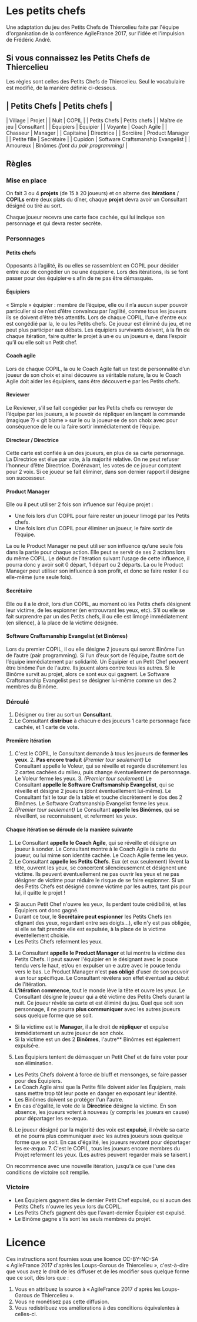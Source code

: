 # Les petits chefs

Une adaptation du jeu des Petits Chefs de Thiercelieu faite par l'équipe d'organisation de la conférence AgileFrance 2017, sur l'idée et l'impulsion de Frédéric André.


## Si vous connaissez les Petits Chefs de Thiercelieu

Les règles sont celles des Petits Chefs de Thiercelieu. Seul le vocabulaire est modifié, de la manière définie ci-dessous.

| Petits Chefs  | Petits chefs |
-------------------------------
| Village       | Projet |
| Nuit          | COPIL |
| Petits Chefs  | Petits chefs |
| Maître de jeu | Consultant |
| Équipiers    | Équipier |
| Voyante       | Coach Agile |
| Chasseur      | Manager |
| Capitaine     | Directrice |
| Sorcière      | Product Manager |
| Petite fille  | Secrétaire |
| Cupidon       | Software Craftsmanship Evangelist |
| Amoureux      | Binômes _(font du pair programming)_ |

## Règles

### Mise en place

On fait 3 ou 4 **projets** (de 15 à 20 joueurs) et on alterne des **itérations** / **COPILs** entre deux plats du dîner, chaque **projet** devra avoir un Consultant désigné ou tiré au sort.

Chaque joueur recevra une carte face cachée, qui lui indique son personnage et qui devra rester secrète.


### Personnages

#### Petits chefs

Opposants à l’agilité, ils ou elles se rassemblent en COPIL pour décider entre eux de congédier un ou une équipier·e. Lors des itérations, ils se font passer pour des équipier·e·s afin de ne pas être démasqués.

#### Équipiers

« Simple » équipier : membre de l’équipe, elle ou il n’a aucun super pouvoir particulier si ce n’est d’être convaincu par l’agilité, comme tous les joueurs ils se doivent d’être très attentifs. Lors de chaque COPIL, l’un·e d’entre eux est congédié par la, le ou les Petits chefs. Ce joueur est éliminé du jeu, et ne peut plus participer aux débats. Les équipiers survivants doivent, à la fin de chaque itération, faire quitter le projet à un·e ou un joueurs·e, dans l’espoir qu’il ou elle soit un Petit chef.

#### Coach agile

Lors de chaque COPIL, la ou le Coach Agile fait un test de personnalité d’un joueur de son choix et ainsi découvre sa véritable nature, la ou le Coach Agile doit aider les équipiers, sans être découvert·e par les Petits chefs.

#### Reviewer

Le Reviewer, s’il se fait congédier par les Petits chefs ou renvoyer de l’équipe par les joueurs, a le pouvoir de répliquer en lançant la commande (magique ?) « git blame » sur le ou la joueur·se de son choix avec pour conséquence de le ou la faire sortir immédiatement de l’équipe.

#### Directeur / Directrice

Cette carte est confiée à un des joueurs, en plus de sa carte personnage. La Directrice est élue par vote, à la majorité relative. On ne peut refuser l’honneur d’être Directrice. Dorénavant, les votes de ce joueur comptent pour 2 voix. Si ce joueur se fait éliminer, dans son dernier rapport il désigne son successeur.

#### Product Manager

Elle ou il peut utiliser 2 fois son influence sur l’équipe projet :

- Une fois lors d’un COPIL pour faire rester un joueur limogé par les Petits chefs.
- Une fois lors d’un COPIL pour éliminer un joueur, le faire sortir de l’équipe.

La ou le Product Manager ne peut utiliser son influence qu’une seule fois dans la partie pour chaque action. Elle peut se servir de ses 2 actions lors du même COPIL. Le début de l’itération suivant l’usage de cette influence, il pourra donc y avoir soit 0 départ, 1 départ ou 2 départs. La ou le Product Manager peut utiliser son influence à son profit, et donc se faire rester il ou elle-même (une seule fois).

#### Secrétaire

Elle ou il a le droit, lors d’un COPIL, au moment où les Petits chefs désignent leur victime, de les espionner (en entrouvrant les yeux, etc). S’il ou elle se fait surprendre par un des Petits chefs, il ou elle est limogé immédiatement (en silence), à la place de la victime désignée.

#### Software Craftsmanship Evangelist (et Binômes)

Lors du premier COPIL, il ou elle désigne 2 joueurs qui seront Binôme l’un de l’autre (pair programming). Si l’un d’eux sort de l’équipe, l’autre sort de l’équipe immédiatement par solidarité. Un Équipier et un Petit Chef peuvent être binôme l'un de l'autre. Ils jouent alors contre tous les autres. Si le Binôme survit au projet, alors ce sont eux qui gagnent. Le Software Craftsmanship Evangelist peut se désigner lui-même comme un des 2 membres du Binôme.


### Déroulé

1. Désigner ou tirer au sort un **Consultant**.
2. Le Consultant **distribue** à chacun·e des joueurs 1 carte personnage face cachée, et 1 carte de vote.

#### Première itération

1. C'est le COPIL, le Consultant demande à tous les joueurs de **fermer les yeux**.
2. **Pas encore traduit** _(Premier tour seulement)_ Le Consultant appelle le Voleur, qui se réveille et regarde discrètement les 2 cartes cachées du milieu, puis change éventuellement de personnage. Le Voleur ferme les yeux.
3. _(Premier tour seulement)_ Le Consultant **appelle le Software Craftsmanship Evangelist**, qui se réveille et désigne 2 joueurs (dont éventuellement lui-même). Le Consultant fait le tour de la table et touche discrètement le dos des 2 Binômes. Le Software Craftsmanship Evangelist ferme les yeux.
4. _(Premier tour seulement)_ Le Consultant **appelle les Binômes**, qui se réveillent, se reconnaissent, et referment les yeux.


#### Chaque itération se déroule de la manière suivante

1. Le Consultant **appelle le Coach Agile**, qui se réveille et désigne un joueur à sonder. Le Consultant montre à le Coach Agile la carte du joueur, ou lui mime son identité cachée. Le Coach Agile ferme les yeux.
2. Le Consultant **appelle les Petits Chefs**. Eux (et eux seulement) lèvent la tête, ouvrent les yeux, se concertent silencieusement et désignent une victime. Ils peuvent éventuellement ne pas ouvrir les yeux et ne pas désigner de victime pour réduire le risque de se faire espionner. Si un des Petits Chefs est désigné comme victime par les autres, tant pis pour lui, il quitte le projet !
  - Si aucun Petit Chef n'ouvre les yeux, ils perdent toute crédibilité, et les Équipiers ont donc gagné.
  - Durant ce tour, le **Secrétaire peut espionner** les Petits Chefs (en clignant des yeux, regardant entre ses doigts…), elle n'y est pas obligée, si elle se fait prendre elle est expulsée, à la place de la victime éventellement choisie.
  - Les Petits Chefs referment les yeux.
3. Le Consultant **appelle le Product Manager** et lui montre la victime des Petits Chefs. Il peut sauver l'équipier en le désignant avec le pouce tendu vers le haut, et/ou en expulser un·e autre avec le pouce tendu vers le bas. Le Product Manager n'est **pas obligé** d'user de son pouvoir à un tour spécifique. Le Consultant révélera son effet éventuel au début de l'itération.
4. **L'itération commence**, tout le monde lève la tête et ouvre les yeux. Le Consultant désigne le joueur qui a été victime des Petits Chefs durant la nuit. Ce joueur révèle sa carte et est éliminé du jeu. Quel que soit son personnage, il ne pourra **plus communiquer** avec les autres joueurs sous quelque forme que se soit.
  - Si la victime est le **Manager**, il a le droit de **répliquer** et expulse immédiatement un autre joueur de son choix.
  - Si la victime est un des 2 **Binômes**, l'autre** Binômes est également expulsé·e.
5. Les Équipiers tentent de démasquer un Petit Chef et de faire voter pour son élimination.
  - Les Petits Chefs doivent à force de bluff et mensonges, se faire passer pour des Équipiers.
  - Le Coach Agile ainsi que la Petite fille doivent aider les Équipiers, mais sans mettre trop tôt leur poste en danger en exposant leur identité.
  - Les Binômes doivent se protéger l'un l'autre.
  - En cas d'égalité, le vote de la **Directrice** désigne la victime. En son absence, les joueurs votent à nouveau (y compris les joueurs en cause) pour départager les ex-æquo.
6. Le joueur désigné par la majorité des voix est **expulsé**, il révèle sa carte et ne pourra plus communiquer avec les autres joueurs sous quelque forme que se soit. En cas d'égalité, les joueurs revotent pour départager les ex-æquo.
7. C'est le COPIL, tous les joueurs encore membres du Projet referment les yeux. (Les autres peuvent regarder mais se taisent.)

On recommence avec une nouvelle itération, jusqu'à ce que l'une des conditions de victoire soit remplie.

### Victoire

- Les Équipiers gagnent dès le dernier Petit Chef expulsé, ou si aucun des Petits Chefs n'ouvre les yeux lors du COPIL.
- Les Petits Chefs gagnent dès que l'avant-dernier Équipier est expulsé.
- Le Binôme gagne s'ils sont les seuls membres du projet.


# Licence

Ces instructions sont fournies sous une licence CC-BY-NC-SA « AgileFrance 2017 d'après les Loups-Garous de Thiercelieu », c'est-à-dire que vous avez le droit de les diffuser et de les modifier sous quelque forme que ce soit, dès lors que :

1. Vous en attribuez la source à « AgileFrance 2017 d'après les Loups-Garous de Thiercelieu ».
2. Vous ne monétisez pas cette diffusion.
3. Vous redistribuez vos améliorations à des conditions équivalentes à celles-ci.
